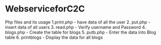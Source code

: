 # WebserviceforC2C
Php files and its usage
1.print.php - have data of all the user
2. put.php - insert data of all users
3. read.php - Verify username and Password
4. blogs.php - Create the table for blogs
5. putb.php - Enter the data into Blog table
6. printblogs - Display the data for all blogs
